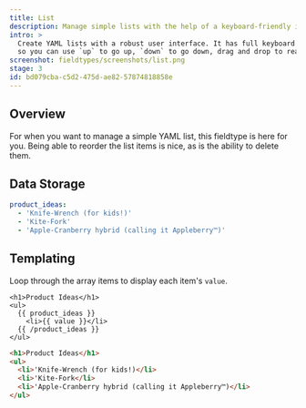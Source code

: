 ```yaml
---
title: List
description: Manage simple lists with the help of a keyboard-friendly interface.
intro: >
  Create YAML lists with a robust user interface. It has full keyboard controls
  so you can use `up` to go up, `down` to go down, drag and drop to rearrange the order, and click an item to select it and begin editing.
screenshot: fieldtypes/screenshots/list.png
stage: 3
id: bd079cba-c5d2-475d-ae82-57874818858e
---
```

## Overview

For when you want to manage a simple YAML list, this fieldtype is here for you. Being able to reorder the list items is nice, as is the ability to delete them.

## Data Storage

``` yaml
product_ideas:
  - 'Knife-Wrench (for kids!)'
  - 'Kite-Fork'
  - 'Apple-Cranberry hybrid (calling it Appleberry™)'
```

## Templating

Loop through the array items to display each item's `value`.

```
<h1>Product Ideas</h1>
<ul>
  {{ product_ideas }}
    <li>{{ value }}</li>
  {{ /product_ideas }}
</ul>
```

```html
<h1>Product Ideas</h1>
<ul>
  <li>'Knife-Wrench (for kids!)</li>
  <li>'Kite-Fork</li>
  <li>'Apple-Cranberry hybrid (calling it Appleberry™)</li>
</ul>
```
